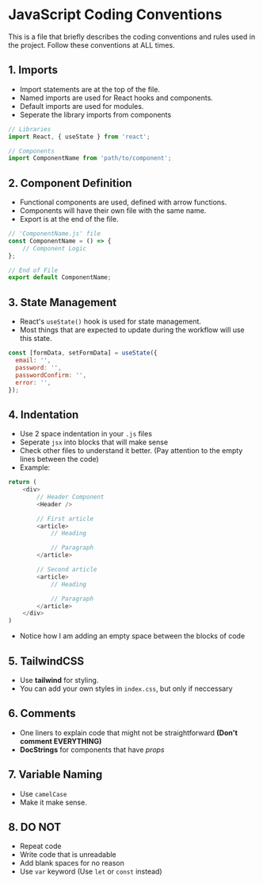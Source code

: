 # JavaScript Coding Conventions
This is a file that briefly describes the coding conventions and rules used in the project. Follow these conventions at ALL times.

## 1. Imports
- Import statements are at the top of the file.
- Named imports are used for React hooks and components.
- Default imports are used for modules.
- Seperate the library imports from components

```js
// Libraries
import React, { useState } from 'react';

// Components
import ComponentName from 'path/to/component';
```

## 2. Component Definition
- Functional components are used, defined with arrow functions.
- Components will have their own file with the same name.
- Export is at the end of the file.
```js
// 'ComponentName.js' file
const ComponentName = () => {
    // Component Logic
};

// End of File
export default ComponentName;
```

## 3. State Management
- React's `useState()` hook is used for state management.
- Most things that are expected to update during the workflow will use this state.
```js
const [formData, setFormData] = useState({
  email: '',
  password: '',
  passwordConfirm: '',
  error: '',
});
```

## 4. Indentation 
- Use 2 space indentation in your `.js` files
- Seperate `jsx` into blocks that will make sense
- Check other files to understand it better. (Pay attention to the empty lines between the code)
- Example:
```js
return (
    <div>
        // Header Component
        <Header />

        // First article
        <article>
            // Heading

            // Paragraph
        </article>

        // Second article
        <article>
            // Heading

            // Paragraph
        </article>
    </div>
)
```
- Notice how I am adding an empty space between the blocks of code

## 5. TailwindCSS
- Use **tailwind** for styling. 
- You can add your own styles in `index.css`, but only if neccessary

## 6. Comments
- One liners to explain code that might not be straightforward **(Don't comment EVERYTHING)**
- **DocStrings** for components that have *props*

## 7. Variable Naming
- Use `camelCase`
- Make it make sense.

## 8. DO NOT
- Repeat code
- Write code that is unreadable
- Add blank spaces for no reason
- Use `var` keyword (Use `let` or `const` instead)